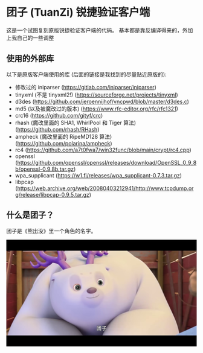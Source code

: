 # 团子 (TuanZi) 锐捷验证客户端

这是一个试图复刻原版锐捷验证客户端的代码。
基本都是靠反编译得来的，外加上我自己的一些调整

## 使用的外部库

以下是原版客户端使用的库 (后面的链接是我找到的尽量贴近原版的):

- 修改过的 iniparser (<https://gitlab.com/iniparser/iniparser>)
- tinyxml (不是 tinyxml2!) (<https://sourceforge.net/projects/tinyxml>)
- d3des (<https://github.com/jeroennijhof/vncpwd/blob/master/d3des.c>)
- md5 (以及被魔改过的版本) (<https://www.rfc-editor.org/rfc/rfc1321>)
- crc16 (<https://github.com/gityf/crc>)
- rhash (魔改里面的 SHA1, WhirlPool 和 Tiger 算法) (<https://github.com/rhash/RHash>)
- ampheck (魔改里面的 RipeMD128 算法) (<https://github.com/polarina/ampheck>)
- rc4 (<https://github.com/a7t0fwa7/win32func/blob/main/crypt/rc4.cpp>)
- openssl (<https://github.com/openssl/openssl/releases/download/OpenSSL_0_9_8b/openssl-0.9.8b.tar.gz>)
- wpa_supplicant (<https://w1.fi/releases/wpa_supplicant-0.7.3.tar.gz>)
- libpcap (<https://web.archive.org/web/20080403212941/http://www.tcpdump.org/release/libpcap-0.9.5.tar.gz>)

## 什么是团子？

团子是《熊出没》里一个角色的名字。

![vlcsnap-2025-06-04-00h22m36s526.png](vlcsnap-2025-06-04-00h22m36s526.png)
